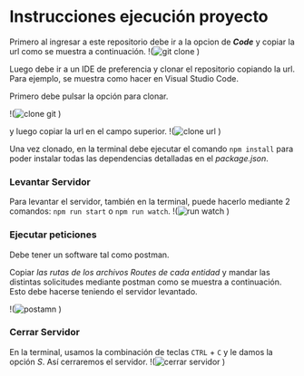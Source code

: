 # Instrucciones ejecución proyecto

Primero al ingresar a este repositorio debe ir a la opcion de ***Code*** y copiar la url como se muestra a continuación.
!(![git clone](https://github.com/user-attachments/assets/1a6785ea-4902-42e3-84cf-d0c3179feba6)
)

Luego debe ir a un IDE de preferencia y clonar el repositorio copiando la url.
Para ejemplo, se muestra como hacer en Visual Studio Code.

Primero debe pulsar la opción para clonar.

!(![clone git](https://github.com/user-attachments/assets/f6ba8a5e-1fea-4364-8020-371183e33182)
)

y luego copiar la url en el campo superior.
!(![clone url](https://github.com/user-attachments/assets/a191898f-dc2e-40b9-bbe1-b45ca21e94ea)
)


Una vez clonado, en la terminal debe ejecutar el comando `npm install` para poder instalar todas las dependencias detalladas en el *package.json*.

### Levantar Servidor 

Para levantar el servidor, también en la terminal, puede hacerlo mediante 2 comandos:
`npm run start`  o `npm run watch`.
!(![run watch](https://github.com/user-attachments/assets/13bbb016-7af1-4867-ad69-844e188ae022)
)

### Ejecutar peticiones

Debe tener un software tal como postman.

Copiar *las rutas de los archivos Routes de cada entidad* y mandar
las distintas solicitudes mediante postman como se muestra a continuación. Esto debe hacerse teniendo el servidor levantado.

!(![postamn](https://github.com/user-attachments/assets/39ba921f-e079-40eb-8c69-694380b10f7c)
)

### Cerrar Servidor
En la terminal, usamos la combinación de teclas `CTRL` + `C` y le damos la opción _S_.
Así cerraremos el servidor.
!(![cerrar servidor](https://github.com/user-attachments/assets/d41d921d-c17d-4ac6-b8f9-c87b61cf6c59)
)

